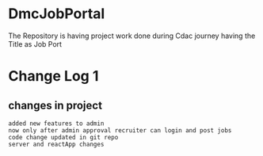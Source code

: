 # DmcJobPortal
The Repository is having project work done during Cdac journey having the Title as Job Port

# Change Log 1

## changes in project 
    added new features to admin
    now only after admin approval recruiter can login and post jobs
    code change updated in git repo
    server and reactApp changes
